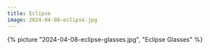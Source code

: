 ```yaml
---
title: Eclipse
image: 2024-04-08-eclipse.jpg
---
```



{% picture "2024-04-08-eclipse-glasses.jpg", "Eclipse Glasses" %}